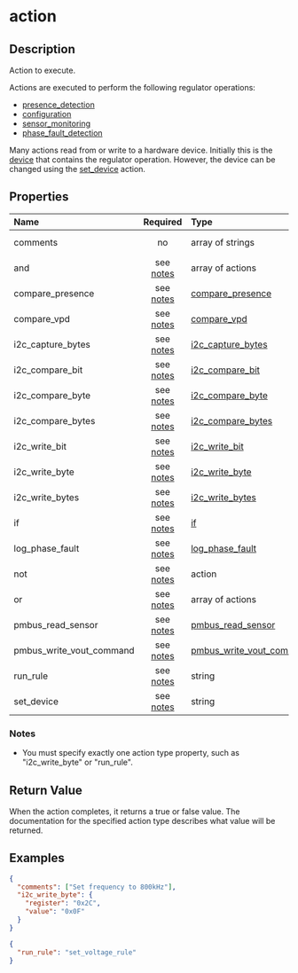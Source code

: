 # action

## Description

Action to execute.

Actions are executed to perform the following regulator operations:

- [presence_detection](presence_detection.md)
- [configuration](configuration.md)
- [sensor_monitoring](sensor_monitoring.md)
- [phase_fault_detection](phase_fault_detection.md)

Many actions read from or write to a hardware device. Initially this is the
[device](device.md) that contains the regulator operation. However, the device
can be changed using the [set_device](set_device.md) action.

## Properties

| Name                     |      Required       | Type                                                    | Description                                                          |
| :----------------------- | :-----------------: | :------------------------------------------------------ | :------------------------------------------------------------------- |
| comments                 |         no          | array of strings                                        | One or more comment lines describing this action.                    |
| and                      | see [notes](#notes) | array of actions                                        | Action type [and](and.md).                                           |
| compare_presence         | see [notes](#notes) | [compare_presence](compare_presence.md)                 | Action type [compare_presence](compare_presence.md).                 |
| compare_vpd              | see [notes](#notes) | [compare_vpd](compare_vpd.md)                           | Action type [compare_vpd](compare_vpd.md).                           |
| i2c_capture_bytes        | see [notes](#notes) | [i2c_capture_bytes](i2c_capture_bytes.md)               | Action type [i2c_capture_bytes](i2c_capture_bytes.md).               |
| i2c_compare_bit          | see [notes](#notes) | [i2c_compare_bit](i2c_compare_bit.md)                   | Action type [i2c_compare_bit](i2c_compare_bit.md).                   |
| i2c_compare_byte         | see [notes](#notes) | [i2c_compare_byte](i2c_compare_byte.md)                 | Action type [i2c_compare_byte](i2c_compare_byte.md).                 |
| i2c_compare_bytes        | see [notes](#notes) | [i2c_compare_bytes](i2c_compare_bytes.md)               | Action type [i2c_compare_bytes](i2c_compare_bytes.md).               |
| i2c_write_bit            | see [notes](#notes) | [i2c_write_bit](i2c_write_bit.md)                       | Action type [i2c_write_bit](i2c_write_bit.md).                       |
| i2c_write_byte           | see [notes](#notes) | [i2c_write_byte](i2c_write_byte.md)                     | Action type [i2c_write_byte](i2c_write_byte.md).                     |
| i2c_write_bytes          | see [notes](#notes) | [i2c_write_bytes](i2c_write_bytes.md)                   | Action type [i2c_write_bytes](i2c_write_bytes.md).                   |
| if                       | see [notes](#notes) | [if](if.md)                                             | Action type [if](if.md).                                             |
| log_phase_fault          | see [notes](#notes) | [log_phase_fault](log_phase_fault.md)                   | Action type [log_phase_fault](log_phase_fault.md).                   |
| not                      | see [notes](#notes) | action                                                  | Action type [not](not.md).                                           |
| or                       | see [notes](#notes) | array of actions                                        | Action type [or](or.md).                                             |
| pmbus_read_sensor        | see [notes](#notes) | [pmbus_read_sensor](pmbus_read_sensor.md)               | Action type [pmbus_read_sensor](pmbus_read_sensor.md).               |
| pmbus_write_vout_command | see [notes](#notes) | [pmbus_write_vout_command](pmbus_write_vout_command.md) | Action type [pmbus_write_vout_command](pmbus_write_vout_command.md). |
| run_rule                 | see [notes](#notes) | string                                                  | Action type [run_rule](run_rule.md).                                 |
| set_device               | see [notes](#notes) | string                                                  | Action type [set_device](set_device.md).                             |

### Notes

- You must specify exactly one action type property, such as "i2c_write_byte" or
  "run_rule".

## Return Value

When the action completes, it returns a true or false value. The documentation
for the specified action type describes what value will be returned.

## Examples

```json
{
  "comments": ["Set frequency to 800kHz"],
  "i2c_write_byte": {
    "register": "0x2C",
    "value": "0x0F"
  }
}
```

```json
{
  "run_rule": "set_voltage_rule"
}
```
